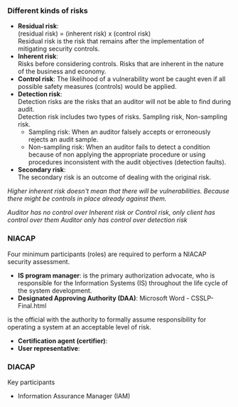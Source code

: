 ### Different kinds of risks
- **Residual risk**:  
  (residual risk) = (inherent risk) x (control risk)  
  Residual risk is the risk that remains after the implementation of mitigating security controls.
- **Inherent risk**:  
  Risks before considering controls. Risks that are inherent in the nature of the business and economy.
- **Control risk**:
  The likelihood of a vulnerability wont be caught even if all possible safety measures (controls) would be applied.
- **Detection risk**:  
  Detection risks are the risks that an auditor will not be able to find during audit.  
  Detection risk includes two types of risks. Sampling risk, Non-sampling risk.
  + Sampling risk: When an auditor falsely accepts or erroneously rejects an audit sample.
  + Non-sampling risk: When an auditor fails to detect a condition because of non applying the appropriate procedure or using procedures inconsistent with the audit objectives (detection faults).
- **Secondary risk**:  
  The secondary risk is an outcome of dealing with the original risk.

*Higher inherent risk doesn't mean that there will be vulnerabilities. Because there might be controls in place already against them.*

*Auditor has no control over Inherent risk or Control risk, only client has control over them*
*Auditor only has control over detection risk*

### NIACAP
Four minimum participants (roles) are required to perform a NIACAP security assessment.
- **IS program manager**: is the primary authorization advocate, who is responsible for the Information Systems (IS) throughout the life cycle of the system development.
- **Designated Approving Authority (DAA)**: Microsoft Word - CSSLP-Final.html

is the official with the authority to formally assume responsibility for operating a system at an acceptable level of risk.
- **Certification agent (certifier)**:
- **User representative**:

### DIACAP
Key participants
- Information Assurance Manager (IAM)
<!--stackedit_data:
eyJoaXN0b3J5IjpbMTA5NzE0NjcsMzgzMjE3Mjg4LDg3NzcxND
A3OCwtMTE1NzA1MzM3OSw3NzQ0MDY3MjIsLTIwNjQxNDc4NDYs
NzI0ODc0MjEsMTMyMDI4MjgxMywxNDM3NTU5NTE0LC04ODY3NT
gzOTMsMTU4ODQ1ODM3OCwtMzQ5ODE4NDM3LDM5MDk4MTYxNV19

-->